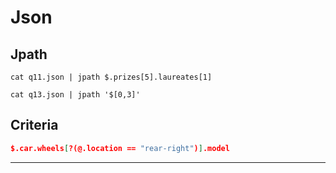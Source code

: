 # Json

## Jpath

```
cat q11.json | jpath $.prizes[5].laureates[1]
```

```
cat q13.json | jpath '$[0,3]'
```

## Criteria

```json
$.car.wheels[?(@.location == "rear-right")].model
```


---
